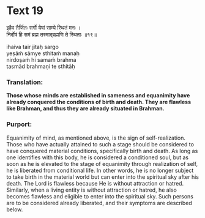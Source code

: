 # Text 19

इहैव तैर्जितः सर्गो येषां साम्ये स्थितं मनः ।  
निर्दोषं हि समं ब्रह्म तस्माद्ब्रह्मणि ते स्थिताः ॥१९॥

ihaiva tair jitaḥ sargo  
yeṣāḿ sāmye sthitaḿ manaḥ  
nirdoṣaḿ hi samaḿ brahma  
tasmād brahmaṇi te sthitāḥ



### Translation:

**Those whose minds are established in sameness and equanimity have already conquered the conditions of birth and death. They are flawless like Brahman, and thus they are already situated in Brahman.**

### Purport:

Equanimity of mind, as mentioned above, is the sign of self-realization. Those who have actually attained to such a stage should be considered to have conquered material conditions, specifically birth and death. As long as one identifies with this body, he is considered a conditioned soul, but as soon as he is elevated to the stage of equanimity through realization of self, he is liberated from conditional life. In other words, he is no longer subject to take birth in the material world but can enter into the spiritual sky after his death. The Lord is flawless because He is without attraction or hatred. Similarly, when a living entity is without attraction or hatred, he also becomes flawless and eligible to enter into the spiritual sky. Such persons are to be considered already liberated, and their symptoms are described below.